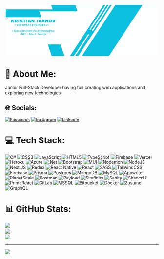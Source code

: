 <div align="center">
<img  width="500" src="banner-version2.png" alt="GitHub Banner"/>
</div>

# 💫 About Me:
Junior Full-Stack Developer having fun creating web applications and exploring new technologies.


## 🌐 Socials:
[![Facebook](https://img.shields.io/badge/Facebook-%231877F2.svg?logo=Facebook&logoColor=white)](https://facebook.com/kriskopk) [![Instagram](https://img.shields.io/badge/Instagram-%23E4405F.svg?logo=Instagram&logoColor=white)](https://instagram.com/kristian_ivanov22) [![LinkedIn](https://img.shields.io/badge/LinkedIn-%230077B5.svg?logo=linkedin&logoColor=white)](https://linkedin.com/in/kristian-ivanov-1b3a70131) 

# 💻 Tech Stack:
![C#](https://img.shields.io/badge/c%23-%23239120.svg?style=for-the-badge&logo=csharp&logoColor=white) ![CSS3](https://img.shields.io/badge/css3-%231572B6.svg?style=for-the-badge&logo=css3&logoColor=white) ![JavaScript](https://img.shields.io/badge/javascript-%23323330.svg?style=for-the-badge&logo=javascript&logoColor=%23F7DF1E) ![HTML5](https://img.shields.io/badge/html5-%23E34F26.svg?style=for-the-badge&logo=html5&logoColor=white) ![TypeScript](https://img.shields.io/badge/typescript-%23007ACC.svg?style=for-the-badge&logo=typescript&logoColor=white) ![Firebase](https://img.shields.io/badge/firebase-%23039BE5.svg?style=for-the-badge&logo=firebase) ![Vercel](https://img.shields.io/badge/vercel-%23000000.svg?style=for-the-badge&logo=vercel&logoColor=white) ![Heroku](https://img.shields.io/badge/heroku-%23430098.svg?style=for-the-badge&logo=heroku&logoColor=white) ![Azure](https://img.shields.io/badge/azure-%230072C6.svg?style=for-the-badge&logo=microsoftazure&logoColor=white) ![.Net](https://img.shields.io/badge/.NET-5C2D91?style=for-the-badge&logo=.net&logoColor=white) ![Bootstrap](https://img.shields.io/badge/bootstrap-%238511FA.svg?style=for-the-badge&logo=bootstrap&logoColor=white) ![MUI](https://img.shields.io/badge/MUI-%230081CB.svg?style=for-the-badge&logo=mui&logoColor=white) ![Nodemon](https://img.shields.io/badge/NODEMON-%23323330.svg?style=for-the-badge&logo=nodemon&logoColor=%BBDEAD) ![NodeJS](https://img.shields.io/badge/node.js-6DA55F?style=for-the-badge&logo=node.js&logoColor=white) ![Next JS](https://img.shields.io/badge/Next-black?style=for-the-badge&logo=next.js&logoColor=white) ![Redux](https://img.shields.io/badge/redux-%23593d88.svg?style=for-the-badge&logo=redux&logoColor=white) ![React Native](https://img.shields.io/badge/react_native-%2320232a.svg?style=for-the-badge&logo=react&logoColor=%2361DAFB) ![React](https://img.shields.io/badge/react-%2320232a.svg?style=for-the-badge&logo=react&logoColor=%2361DAFB) ![SASS](https://img.shields.io/badge/SASS-hotpink.svg?style=for-the-badge&logo=SASS&logoColor=white) ![TailwindCSS](https://img.shields.io/badge/tailwindcss-%2338B2AC.svg?style=for-the-badge&logo=tailwind-css&logoColor=white) ![Firebase](https://img.shields.io/badge/firebase-a08021?style=for-the-badge&logo=firebase&logoColor=ffcd34) ![Prisma](https://img.shields.io/badge/Prisma-3982CE?style=for-the-badge&logo=Prisma&logoColor=white) ![Postgres](https://img.shields.io/badge/postgres-%23316192.svg?style=for-the-badge&logo=postgresql&logoColor=white) ![MongoDB](https://img.shields.io/badge/MongoDB-%234ea94b.svg?style=for-the-badge&logo=mongodb&logoColor=white) ![MySQL](https://img.shields.io/badge/mysql-4479A1.svg?style=for-the-badge&logo=mysql&logoColor=white) ![Appwrite](https://img.shields.io/badge/Appwrite-%23FD366E.svg?style=for-the-badge&logo=appwrite&logoColor=white) ![PlanetScale](https://img.shields.io/badge/planetscale-%23000000.svg?style=for-the-badge&logo=planetscale&logoColor=white) ![Postman](https://img.shields.io/badge/Postman-FF6C37?style=for-the-badge&logo=postman&logoColor=white)
![Payload](https://img.shields.io/badge/Payload-000000.svg?style=for-the-badge&logo=payloadcms&logoColor=white)
![Sitefinity](https://img.shields.io/badge/Sitefinity-512BD4.svg?style=for-the-badge&logo=sitefinity&logoColor=white)
![Sanity](https://img.shields.io/badge/Sanity-F03E2F.svg?style=for-the-badge&logo=sanity&logoColor=white)
![ShadcnUI](https://img.shields.io/badge/ShadcnUI-000000.svg?style=for-the-badge&logo=shadcnui&logoColor=white)
![PrimeReact](https://img.shields.io/badge/PrimeReact-41B883.svg?style=for-the-badge&logo=primereact&logoColor=white)
![GitLab](https://img.shields.io/badge/GitLab-FC6D26.svg?style=for-the-badge&logo=gitlab&logoColor=white)
![MSSQL](https://img.shields.io/badge/MSSQL-CC2927.svg?style=for-the-badge&logo=microsoftsqlserver&logoColor=white)
![Bitbucket](https://img.shields.io/badge/Bitbucket-0052CC.svg?style=for-the-badge&logo=bitbucket&logoColor=white)
![Docker](https://img.shields.io/badge/Docker-2496ED.svg?style=for-the-badge&logo=docker&logoColor=white)
![Zustand](https://img.shields.io/badge/Zustand-000000.svg?style=for-the-badge&logo=zustand&logoColor=white)
![GraphQL](https://img.shields.io/badge/GraphQL-E10098.svg?style=for-the-badge&logo=graphql&logoColor=white)
# 📊 GitHub Stats:
![](https://github-readme-stats.vercel.app/api?username=kivanov22&theme=dark&hide_border=false&include_all_commits=false&count_private=false)<br/>
![](https://github-readme-streak-stats.herokuapp.com/?user=kivanov22&theme=dark&hide_border=false)<br/>
![](https://github-readme-stats.vercel.app/api/top-langs/?username=kivanov22&theme=dark&hide_border=false&include_all_commits=false&count_private=false&layout=compact)

---
[![](https://visitcount.itsvg.in/api?id=kivanov22&icon=0&color=0)](https://visitcount.itsvg.in)

<!-- Proudly created with GPRM ( https://gprm.itsvg.in ) -->
